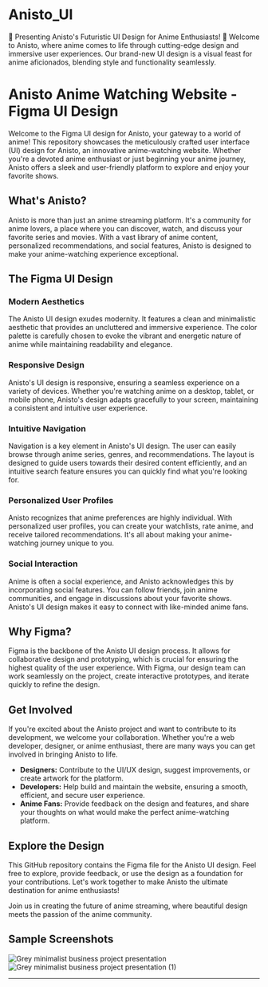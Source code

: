 # Anisto_UI
🌟 Presenting Anisto's Futuristic UI Design for Anime Enthusiasts! 🌟  Welcome to Anisto, where anime comes to life through cutting-edge design and immersive user experiences. Our brand-new UI design is a visual feast for anime aficionados, blending style and functionality seamlessly.

# Anisto Anime Watching Website - Figma UI Design

Welcome to the Figma UI design for Anisto, your gateway to a world of anime! This repository showcases the meticulously crafted user interface (UI) design for Anisto, an innovative anime-watching website. Whether you're a devoted anime enthusiast or just beginning your anime journey, Anisto offers a sleek and user-friendly platform to explore and enjoy your favorite shows.

## What's Anisto?

Anisto is more than just an anime streaming platform. It's a community for anime lovers, a place where you can discover, watch, and discuss your favorite series and movies. With a vast library of anime content, personalized recommendations, and social features, Anisto is designed to make your anime-watching experience exceptional.

## The Figma UI Design

### Modern Aesthetics

The Anisto UI design exudes modernity. It features a clean and minimalistic aesthetic that provides an uncluttered and immersive experience. The color palette is carefully chosen to evoke the vibrant and energetic nature of anime while maintaining readability and elegance.

### Responsive Design

Anisto's UI design is responsive, ensuring a seamless experience on a variety of devices. Whether you're watching anime on a desktop, tablet, or mobile phone, Anisto's design adapts gracefully to your screen, maintaining a consistent and intuitive user experience.

### Intuitive Navigation

Navigation is a key element in Anisto's UI design. The user can easily browse through anime series, genres, and recommendations. The layout is designed to guide users towards their desired content efficiently, and an intuitive search feature ensures you can quickly find what you're looking for.

### Personalized User Profiles

Anisto recognizes that anime preferences are highly individual. With personalized user profiles, you can create your watchlists, rate anime, and receive tailored recommendations. It's all about making your anime-watching journey unique to you.

### Social Interaction

Anime is often a social experience, and Anisto acknowledges this by incorporating social features. You can follow friends, join anime communities, and engage in discussions about your favorite shows. Anisto's UI design makes it easy to connect with like-minded anime fans.

## Why Figma?

Figma is the backbone of the Anisto UI design process. It allows for collaborative design and prototyping, which is crucial for ensuring the highest quality of the user experience. With Figma, our design team can work seamlessly on the project, create interactive prototypes, and iterate quickly to refine the design.

## Get Involved

If you're excited about the Anisto project and want to contribute to its development, we welcome your collaboration. Whether you're a web developer, designer, or anime enthusiast, there are many ways you can get involved in bringing Anisto to life.

- **Designers:** Contribute to the UI/UX design, suggest improvements, or create artwork for the platform.
- **Developers:** Help build and maintain the website, ensuring a smooth, efficient, and secure user experience.
- **Anime Fans:** Provide feedback on the design and features, and share your thoughts on what would make the perfect anime-watching platform.

## Explore the Design

This GitHub repository contains the Figma file for the Anisto UI design. Feel free to explore, provide feedback, or use the design as a foundation for your contributions. Let's work together to make Anisto the ultimate destination for anime enthusiasts!

Join us in creating the future of anime streaming, where beautiful design meets the passion of the anime community. 

## Sample Screenshots
![Grey minimalist business project presentation ](https://github.com/user-attachments/assets/220c7da2-52c7-48c0-9757-732d85973cf2)
![Grey minimalist business project presentation  (1)](https://github.com/user-attachments/assets/bfce96c7-c0de-4da4-a9f5-b96274f8c0ca)

---
